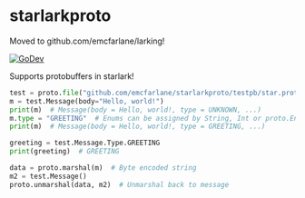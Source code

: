 # starlarkproto

Moved to github.com/emcfarlane/larking!


[![GoDev](https://img.shields.io/static/v1?label=godev&message=reference&color=00add8)](https://pkg.go.dev/github.com/emcfarlane/starlarkproto?tab=doc)

Supports protobuffers in starlark!

```python
test = proto.file("github.com/emcfarlane/starlarkproto/testpb/star.proto")
m = test.Message(body="Hello, world!")
print(m)  # Message(body = Hello, world!, type = UNKNOWN, ...)
m.type = "GREETING"  # Enums can be assigned by String, Int or proto.Enum
print(m)  # Message(body = Hello, world!, type = GREETING, ...)

greeting = test.Message.Type.GREETING
print(greeting)  # GREETING

data = proto.marshal(m)  # Byte encoded string
m2 = test.Message()
proto.unmarshal(data, m2)  # Unmarshal back to message
```
